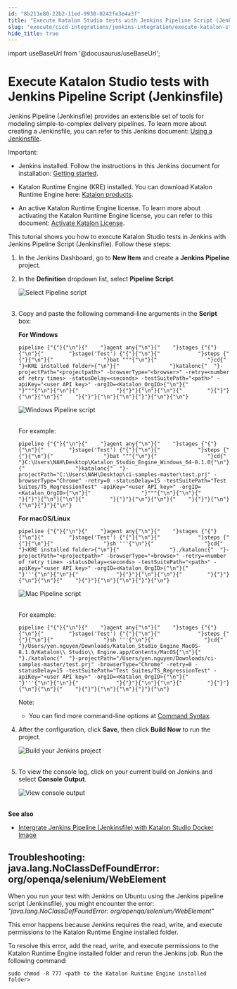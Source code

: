```yaml
---
id: "8b211e80-22b2-11ed-9930-0242fe3e4a3f"
title: "Execute Katalon Studio tests with Jenkins Pipeline Script (Jenkinsfile)"
slug: "execute/cicd-integrations/jenkins-integration/execute-katalon-studio-tests-with-jenkins-pipeline-script-jenkinsfile"
hide_title: true
---
```

import useBaseUrl from '@docusaurus/useBaseUrl';


# <a id="id" class="anchor_top_offset"/><a id="ariaid-title1" class="anchor_top_offset"/>Execute Katalon Studio tests with Jenkins Pipeline Script (Jenkinsfile)

<p xmlns="http://www.w3.org/1999/xhtml" className="p">Jenkins Pipeline (Jenkinsfile) provides an extensible set of tools for modeling simple-to-complex delivery pipelines. To learn more about creating a Jenkinsfile, you can refer to this Jenkins document: <a className="xref j-external-link" href="https://www.jenkins.io/doc/book/pipeline/jenkinsfile/" target="_blank">Using a Jenkinsfile</a>.</p> 
<div xmlns="http://www.w3.org/1999/xhtml" className="note important note_important"><span className="note__title">Important:</span> <ul className="ul"><li className="li"><p className="p">Jenkins installed. Follow the instructions in this Jenkins document for installation: <a className="xref j-external-link" href="https://www.jenkins.io/doc/book/installing/" target="_blank">Getting started</a>. </p></li><li className="li"><p className="p">Katalon Runtime Engine (KRE) installed. You can download Katalon Runtime Engine here: <a className="xref j-external-link" href="https://www.katalon.com/download/" target="_blank">Katalon products</a>. </p></li><li className="li"><p className="p">An active Katalon Runtime Engine license. To learn more about activating the Katalon Runtime Engine license, you can refer to this document: <a className="xref" href="/docs/administer/katalon-studio-enterprise-and-katalon-runtime-engine-license/activate-a-katalon-license">Activate Katalon License</a>.</p></li></ul></div>
<p xmlns="http://www.w3.org/1999/xhtml" className="p">This tutorial shows you how to execute Katalon Studio tests in Jenkins with Jenkins Pipeline Script (Jenkinsfile). Follow these steps:</p> 
<ol xmlns="http://www.w3.org/1999/xhtml" className="ol"><li className="li">In the Jenkins Dashboard, go to <strong className="ph b">New Item</strong> and create a <strong className="ph b">Jenkins Pipeline</strong> project.</li><li className="li"><p className="p">In the <strong className="ph b">Definition</strong> dropdown list, select <strong className="ph b">Pipeline Script</strong>.</p><p className="p"><img className="image" src={useBaseUrl("https://github.com/katalon-studio/docs-images/raw/master/katalon-studio/docs/jenkins-plugin-windows/KS-JENKINS-Choose-pipeline-script.png")} alt="Select Pipeline script" /><br /><br /></p></li><li className="li"><p className="p">Copy and paste the following command-line arguments in the <strong className="ph b">Script</strong> box:</p><div className="p"><strong className="ph b">For Windows</strong><pre className="pre codeblock"><code>pipeline {"{"}{"\n"}{"    "}agent any{"\n"}{"    "}stages {"{"}{"\n"}{"        "}stage('Test') {"{"}{"\n"}{"            "}steps {"{"}{"\n"}{"                "}bat """{"\n"}{"                "}cd{"  "}&lt;KRE installed folder&gt;{"\n"}{"                "}katalonc{"  "}-projectPath="&lt;projectpath&gt;" -browserType="&lt;browser&gt;" -retry=&lt;number of retry times&gt; -statusDelay=&lt;seconds&gt; -testSuitePath="&lt;path&gt;" -apiKey="&lt;user API key&gt;" -orgID=&lt;Katalon_OrgID&gt;{"\n"}{"                "}"""{"\n"}{"\n"}{"            "}{"}"}{"\n"}{"\n"}{"        "}{"}"}{"\n"}{"\n"}{"    "}{"}"}{"\n"}{"\n"}{"}"}{"\n"}{"\n"}</code></pre></div><p className="p"><img className="image" src={useBaseUrl("https://github.com/katalon-studio/docs-images/raw/master/katalon-studio/docs/jenkins-plugin-windows/KS-JENKINS-Windows-pipline-script.png")} alt="Windows Pipeline script" /><br /><br /></p><div className="p">For example:<pre className="pre codeblock"><code>pipeline {"{"}{"\n"}{"    "}agent any{"\n"}{"    "}stages {"{"}{"\n"}{"        "}stage('Test') {"{"}{"\n"}{"            "}steps {"{"}{"\n"}{"                "}bat """{"\n"}{"                "}cd{"  "}C:\Users\NAH\Desktop\Katalon_Studio_Engine_Windows_64-8.1.0{"\n"}{"                "}katalonc{"  "}-projectPath="C:\Users\NAH\Desktop\ci-samples-master\test.prj" -browserType="Chrome" -retry=0 -statusDelay=15 -testSuitePath="Test Suites/TS_RegressionTest" -apiKey="&lt;user API key&gt;" -orgID=&lt;Katalon_OrgID&gt;{"\n"}{"                "}"""{"\n"}{"\n"}{"            "}{"}"}{"\n"}{"\n"}{"        "}{"}"}{"\n"}{"\n"}{"    "}{"}"}{"\n"}{"\n"}{"}"}{"\n"}</code></pre></div><div className="p"><strong className="ph b">For macOS/Linux</strong><pre className="pre codeblock"><code>pipeline {"{"}{"\n"}{"    "}agent any{"\n"}{"    "}stages {"{"}{"\n"}{"        "}stage('Test') {"{"}{"\n"}{"            "}steps {"{"}{"\n"}{"                "}sh '''{"\n"}{"                "}cd{"  "}&lt;KRE installed folder&gt;{"\n"}{"                "}./katalonc{"  "}-projectPath="&lt;projectpath&gt;" -browserType="&lt;browse&gt;" -retry=&lt;number of retry time&gt; -statusDelay=&lt;seconds&gt; -testSuitePath="&lt;path&gt;" -apiKey="&lt;user API key&gt;" -orgID=&lt;Katalon_OrgID&gt;{"\n"}{"                "}'''{"\n"}{"\n"}{"            "}{"}"}{"\n"}{"\n"}{"        "}{"}"}{"\n"}{"\n"}{"    "}{"}"}{"\n"}{"\n"}{"}"}{"\n"}</code></pre></div><p className="p"><img className="image" src={useBaseUrl("https://github.com/katalon-studio/docs-images/raw/master/katalon-studio/docs/jenkins-plugin-windows/KS-JENKINS-Mac-pipeline-script.png")} alt="Mac Pipeline script" /><br /><br /></p><div className="p">For example:<pre className="pre codeblock"><code>pipeline {"{"}{"\n"}{"    "}agent any{"\n"}{"    "}stages {"{"}{"\n"}{"        "}stage('Test') {"{"}{"\n"}{"            "}steps {"{"}{"\n"}{"                "}sh '''{"\n"}{"                "}cd{"  "}/Users/yen.nguyen/Downloads/Katalon_Studio_Engine_MacOS-8.1.0/Katalon\\ Studio\\ Engine.app/Contents/MacOS{"\n"}{"                "}./katalonc{"  "}-projectPath="/Users/yen.nguyen/Downloads/ci-samples-master/test.prj" -browserType="Chrome" -retry=0 -statusDelay=15 -testSuitePath="Test Suites/TS_RegressionTest" -apiKey="&lt;user API key&gt;" -orgID=&lt;Katalon_OrgID&gt;{"\n"}{"                "}'''{"\n"}{"\n"}{"            "}{"}"}{"\n"}{"\n"}{"        "}{"}"}{"\n"}{"\n"}{"    "}{"}"}{"\n"}{"\n"}{"}"}{"\n"}</code></pre></div><div className="note note note_note"><span className="note__title">Note:</span> <ul className="ul"><li className="li"><p className="p">You can find more command-line options at <a className="xref" href="/docs/execute/cicd-integrations/jenkins-integration/use-katalon-docker-image-for-jenkins-integration/integrate-jenkins-on-docker-hosted-in-ubuntu#id_7">Command Syntax</a>.</p></li></ul></div></li><li className="li"><p className="p">After the configuration, click <strong className="ph b">Save</strong>, then click <strong className="ph b">Build Now</strong> to run the project.</p><p className="p"><img className="image" src={useBaseUrl("https://github.com/katalon-studio/docs-images/raw/master/katalon-studio/docs/jenkins-plugin-windows/KS-JENKINS-Build-now.png")} alt="Build your Jenkins project" /><br /><br /></p></li><li className="li"><p className="p">To view the console log, click on your current build on Jenkins and select <strong className="ph b">Console Output</strong>.</p><p className="p"><img className="image" src={useBaseUrl("https://github.com/katalon-studio/docs-images/raw/master/katalon-studio/docs/jenkins-plugin-windows/KS-JENKINS-console-output.png")} alt="View console output" /><br /><br /></p></li></ol> 
<div xmlns="http://www.w3.org/1999/xhtml" className="p"><strong className="ph b">See also</strong><ul className="ul"><li className="li"><a className="xref" href="/docs/execute/cicd-integrations/jenkins-integration/use-katalon-docker-image-for-jenkins-integration/integrate-jenkins-pipeline-jenkinsfile-with-katalon-studio-docker-image">Intergrate Jenkins Pipeline (Jenkinsfile) with Katalon Studio Docker Image</a></li></ul></div>

## <a id="troubleshooting-2424" class="anchor_top_offset"/>Troubleshooting: java.lang.NoClassDefFoundError: org/openqa/selenium/WebElement

<section xmlns="http://www.w3.org/1999/xhtml" className="section condition"><p className="p">When you run your test with Jenkins on Ubuntu using the Jenkins pipeline script (Jenkinsfile), you might encounter the error: <em className="ph i">"java.lang.NoClassDefFoundError: org/openqa/selenium/WebElement"</em></p></section> 
<div xmlns="http://www.w3.org/1999/xhtml" className="bodydiv troubleSolution"><section className="section cause"><p className="p">This error happens because Jenkins requires the read, write, and execute permissions to the Katalon Runtime Engine installed folder.</p></section><section className="section remedy"><div className="li step p"><span className="ph cmd">To resolve this error,  add the read, write, and execute permissions to the Katalon Runtime Engine installed folder and rerun the Jenkins job. Run the following command:</span><div className="itemgroup info"><pre className="pre codeblock"><code>sudo chmod -R 777 &lt;path to the Katalon Runtime Engine installed folder&gt;</code></pre></div></div></section></div>

